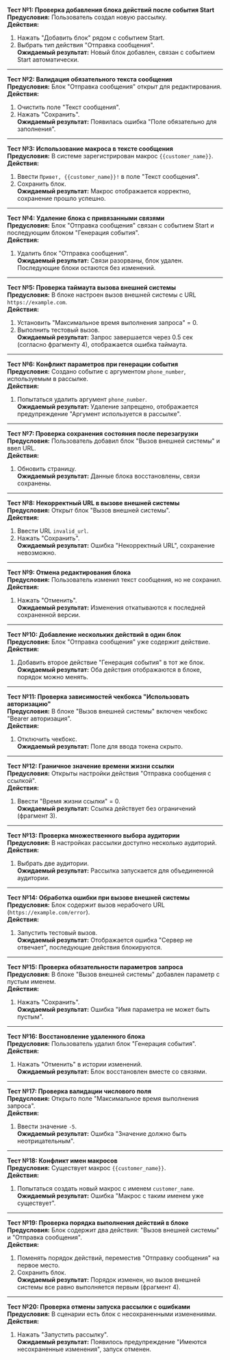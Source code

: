 **Тест №1: Проверка добавления блока действий после события Start**  
**Предусловия:** Пользователь создал новую рассылку.  
**Действия:**  
1. Нажать "Добавить блок" рядом с событием Start.  
2. Выбрать тип действия "Отправка сообщения".  
**Ожидаемый результат:** Новый блок добавлен, связан с событием Start автоматически.  

---

**Тест №2: Валидация обязательного текста сообщения**  
**Предусловия:** Блок "Отправка сообщения" открыт для редактирования.  
**Действия:**  
1. Очистить поле "Текст сообщения".  
2. Нажать "Сохранить".  
**Ожидаемый результат:** Появилась ошибка "Поле обязательно для заполнения".  

---

**Тест №3: Использование макроса в тексте сообщения**  
**Предусловия:** В системе зарегистрирован макрос `{{customer_name}}`.  
**Действия:**  
1. Ввести `Привет, {{customer_name}}!` в поле "Текст сообщения".  
2. Сохранить блок.  
**Ожидаемый результат:** Макрос отображается корректно, сохранение прошло успешно.  

---

**Тест №4: Удаление блока с привязанными связями**  
**Предусловия:** Блок "Отправка сообщения" связан с событием Start и последующим блоком "Генерация события".  
**Действия:**  
1. Удалить блок "Отправка сообщения".  
**Ожидаемый результат:** Связи разорваны, блок удален. Последующие блоки остаются без изменений.  

---

**Тест №5: Проверка таймаута вызова внешней системы**  
**Предусловия:** В блоке настроен вызов внешней системы с URL `https://example.com`.  
**Действия:**  
1. Установить "Максимальное время выполнения запроса" = 0.  
2. Выполнить тестовый вызов.  
**Ожидаемый результат:** Запрос завершается через 0.5 сек (согласно фрагменту 4), отображается ошибка таймаута.  

---

**Тест №6: Конфликт параметров при генерации события**  
**Предусловия:** Создано событие с аргументом `phone_number`, используемым в рассылке.  
**Действия:**  
1. Попытаться удалить аргумент `phone_number`.  
**Ожидаемый результат:** Удаление запрещено, отображается предупреждение "Аргумент используется в рассылке".  

---

**Тест №7: Проверка сохранения состояния после перезагрузки**  
**Предусловия:** Пользователь добавил блок "Вызов внешней системы" и ввел URL.  
**Действия:**  
1. Обновить страницу.  
**Ожидаемый результат:** Данные блока восстановлены, связи сохранены.  

---

**Тест №8: Некорректный URL в вызове внешней системы**  
**Предусловия:** Открыт блок "Вызов внешней системы".  
**Действия:**  
1. Ввести URL `invalid_url`.  
2. Нажать "Сохранить".  
**Ожидаемый результат:** Ошибка "Некорректный URL", сохранение невозможно.  

---

**Тест №9: Отмена редактирования блока**  
**Предусловия:** Пользователь изменил текст сообщения, но не сохранил.  
**Действия:**  
1. Нажать "Отменить".  
**Ожидаемый результат:** Изменения откатываются к последней сохраненной версии.  

---

**Тест №10: Добавление нескольких действий в один блок**  
**Предусловия:** Блок "Отправка сообщения" уже содержит действие.  
**Действия:**  
1. Добавить второе действие "Генерация события" в тот же блок.  
**Ожидаемый результат:** Оба действия отображаются в блоке, порядок можно менять.  

---

**Тест №11: Проверка зависимостей чекбокса "Использовать авторизацию"**  
**Предусловия:** В блоке "Вызов внешней системы" включен чекбокс "Bearer авторизация".  
**Действия:**  
1. Отключить чекбокс.  
**Ожидаемый результат:** Поле для ввода токена скрыто.  

---

**Тест №12: Граничное значение времени жизни ссылки**  
**Предусловия:** Открыты настройки действия "Отправка сообщения с ссылкой".  
**Действия:**  
1. Ввести "Время жизни ссылки" = 0.  
**Ожидаемый результат:** Ссылка действует без ограничений (фрагмент 3).  

---

**Тест №13: Проверка множественного выбора аудитории**  
**Предусловия:** В настройках рассылки доступно несколько аудиторий.  
**Действия:**  
1. Выбрать две аудитории.  
**Ожидаемый результат:** Рассылка запускается для объединенной аудитории.  

---

**Тест №14: Обработка ошибки при вызове внешней системы**  
**Предусловия:** Блок содержит вызов нерабочего URL (`https://example.com/error`).  
**Действия:**  
1. Запустить тестовый вызов.  
**Ожидаемый результат:** Отображается ошибка "Сервер не отвечает", последующие действия блокируются.  

---

**Тест №15: Проверка обязательности параметров запроса**  
**Предусловия:** В блоке "Вызов внешней системы" добавлен параметр с пустым именем.  
**Действия:**  
1. Нажать "Сохранить".  
**Ожидаемый результат:** Ошибка "Имя параметра не может быть пустым".  

---

**Тест №16: Восстановление удаленного блока**  
**Предусловия:** Пользователь удалил блок "Генерация события".  
**Действия:**  
1. Нажать "Отменить" в истории изменений.  
**Ожидаемый результат:** Блок восстановлен вместе со связями.  

---

**Тест №17: Проверка валидации числового поля**  
**Предусловия:** Открыто поле "Максимальное время выполнения запроса".  
**Действия:**  
1. Ввести значение `-5`.  
**Ожидаемый результат:** Ошибка "Значение должно быть неотрицательным".  

---

**Тест №18: Конфликт имен макросов**  
**Предусловия:** Существует макрос `{{customer_name}}`.  
**Действия:**  
1. Попытаться создать новый макрос с именем `customer_name`.  
**Ожидаемый результат:** Ошибка "Макрос с таким именем уже существует".  

---

**Тест №19: Проверка порядка выполнения действий в блоке**  
**Предусловия:** Блок содержит два действия: "Вызов внешней системы" и "Отправка сообщения".  
**Действия:**  
1. Поменять порядок действий, переместив "Отправку сообщения" на первое место.  
2. Сохранить блок.  
**Ожидаемый результат:** Порядок изменен, но вызов внешней системы все равно выполняется первым (фрагмент 4).  

---

**Тест №20: Проверка отмены запуска рассылки с ошибками**  
**Предусловия:** В сценарии есть блок с несохраненными изменениями.  
**Действия:**  
1. Нажать "Запустить рассылку".  
**Ожидаемый результат:** Появилось предупреждение "Имеются несохраненные изменения", запуск отменен.